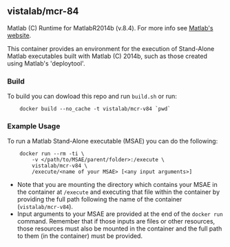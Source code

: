 ## vistalab/mcr-84

Matlab (C) Runtime for MatlabR2014b (v.8.4). For more info see [Matlab's website](http://www.mathworks.com/products/compiler/mcr/). 

This container provides an environment for the execution of Stand-Alone Matlab executables built with Matlab (C) 2014b, such as those created using Matlab's 'deploytool'. 

### Build ###
To build you can dowload this repo and run ```build.sh``` or run:
```
    docker build --no_cache -t vistalab/mcr-v84 `pwd`
```

### Example Usage ###
To run a Matlab Stand-Alone executable (MSAE) you can do the following:
```
    docker run --rm -ti \
        -v </path/to/MSAE/parent/folder>:/execute \
        vistalab/mcr-v84 \
        /execute/<name of your MSAE> [<any input arguments>]
```

* Note that you are mounting the directory which contains your MSAE in the container at ```/execute``` and executing that file within the container by providing the full path following the name of the container (```vistalab/mcr-v84```).
* Input arguments to your MSAE are provided at the end of the ```docker run``` command. Remember that if those inputs are files or other resources, those resources must also be mounted in the container and the full path to them (in the container) must be provided. 
